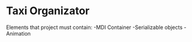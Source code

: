 # Taxi Organizator
 Elements that project must contain:
-MDI Container
-Serializable objects
-Animation
